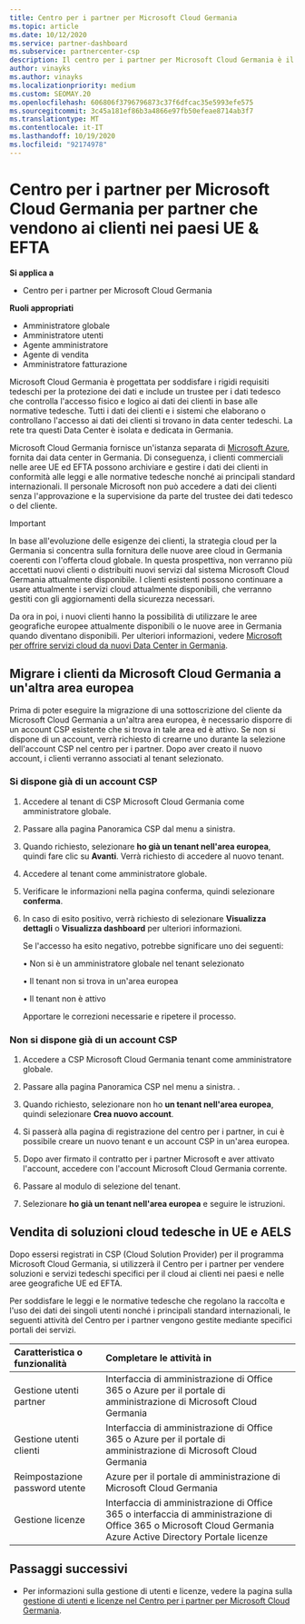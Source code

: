 ```yaml
---
title: Centro per i partner per Microsoft Cloud Germania
ms.topic: article
ms.date: 10/12/2020
ms.service: partner-dashboard
ms.subservice: partnercenter-csp
description: Il centro per i partner per Microsoft Cloud Germania è il portale aziendale per i partner che vogliono offrire soluzioni cloud Microsoft ai clienti nei paesi UE e EFTA.
author: vinayks
ms.author: vinayks
ms.localizationpriority: medium
ms.custom: SEOMAY.20
ms.openlocfilehash: 606806f3796796873c37f6dfcac35e5993efe575
ms.sourcegitcommit: 3c45a181ef86b3a4866e97fb50efeae8714ab3f7
ms.translationtype: MT
ms.contentlocale: it-IT
ms.lasthandoff: 10/19/2020
ms.locfileid: "92174978"
---
```

# <a name="partner-center-for-microsoft-cloud-germany-for-partners-selling-to-customers-in-eu--efta-countries"></a>Centro per i partner per Microsoft Cloud Germania per partner che vendono ai clienti nei paesi UE & EFTA

**Si applica a**

-  Centro per i partner per Microsoft Cloud Germania

**Ruoli appropriati**

- Amministratore globale
- Amministratore utenti
- Agente amministratore
- Agente di vendita
- Amministratore fatturazione

Microsoft Cloud Germania è progettata per soddisfare i rigidi requisiti tedeschi per la protezione dei dati e include un trustee per i dati tedesco che controlla l'accesso fisico e logico ai dati dei clienti in base alle normative tedesche. Tutti i dati dei clienti e i sistemi che elaborano o controllano l'accesso ai dati dei clienti si trovano in data center tedeschi. La rete tra questi Data Center è isolata e dedicata in Germania.

Microsoft Cloud Germania fornisce un'istanza separata di [Microsoft Azure](https://go.microsoft.com/fwlink/?linkid=847992), fornita dai data center in Germania. Di conseguenza, i clienti commerciali nelle aree UE ed EFTA possono archiviare e gestire i dati dei clienti in conformità alle leggi e alle normative tedesche nonché ai principali standard internazionali. Il personale Microsoft non può accedere a dati dei clienti senza l'approvazione e la supervisione da parte del trustee dei dati tedesco o del cliente.

> [!IMPORTANT]
> In base all'evoluzione delle esigenze dei clienti, la strategia cloud per la Germania si concentra sulla fornitura delle nuove aree cloud in Germania coerenti con l'offerta cloud globale. In questa prospettiva, non verranno più accettati nuovi clienti o distribuiti nuovi servizi dal sistema Microsoft Cloud Germania attualmente disponibile. I clienti esistenti possono continuare a usare attualmente i servizi cloud attualmente disponibili, che verranno gestiti con gli aggiornamenti della sicurezza necessari.
>
> Da ora in poi, i nuovi clienti hanno la possibilità di utilizzare le aree geografiche europee attualmente disponibili o le nuove aree in Germania quando diventano disponibili. Per ulteriori informazioni, vedere [Microsoft per offrire servizi cloud da nuovi Data Center in Germania](https://news.microsoft.com/europe/2018/08/31/microsoft-to-deliver-cloud-services-from-new-datacentres-in-germany-in-2019-to-meet-evolving-customer-needs/). 

## <a name="migrate-customers-from-microsoft-cloud-germany-to-another-european-region"></a>Migrare i clienti da Microsoft Cloud Germania a un'altra area europea

Prima di poter eseguire la migrazione di una sottoscrizione del cliente da Microsoft Cloud Germania a un'altra area europea, è necessario disporre di un account CSP esistente che si trova in tale area ed è attivo. Se non si dispone di un account, verrà richiesto di crearne uno durante la selezione dell'account CSP nel centro per i partner. Dopo aver creato il nuovo account, i clienti verranno associati al tenant selezionato.

### <a name="you-already-have-a-csp-account"></a>Si dispone già di un account CSP

1. Accedere al tenant di CSP Microsoft Cloud Germania come amministratore globale.

1. Passare alla pagina Panoramica CSP dal menu a sinistra.
 
1. Quando richiesto, selezionare **ho già un tenant nell'area europea**, quindi fare clic su **Avanti**. Verrà richiesto di accedere al nuovo tenant. 

1. Accedere al tenant come amministratore globale.
 
1. Verificare le informazioni nella pagina conferma, quindi selezionare **conferma**.
 
6.  In caso di esito positivo, verrà richiesto di selezionare **Visualizza dettagli** o **Visualizza dashboard** per ulteriori informazioni. 

    Se l'accesso ha esito negativo, potrebbe significare uno dei seguenti:
    
    • Non si è un amministratore globale nel tenant selezionato
    
    • Il tenant non si trova in un'area europea
    
    • Il tenant non è attivo

    Apportare le correzioni necessarie e ripetere il processo. 

### <a name="you-dont-already-have-a-csp-account"></a>Non si dispone già di un account CSP

1. Accedere a CSP Microsoft Cloud Germania tenant come amministratore globale.

1. Passare alla pagina Panoramica CSP nel menu a sinistra.
. 
1. Quando richiesto, selezionare non ho **un tenant nell'area europea**, quindi selezionare **Crea nuovo account**. 
 
1. Si passerà alla pagina di registrazione del centro per i partner, in cui è possibile creare un nuovo tenant e un account CSP in un'area europea.
  
5. Dopo aver firmato il contratto per i partner Microsoft e aver attivato l'account, accedere con l'account Microsoft Cloud Germania corrente.

6. Passare al modulo di selezione del tenant.

7. Selezionare **ho già un tenant nell'area europea** e seguire le istruzioni.


## <a name="selling-german-cloud-solutions-in-eu-and-efta"></a>Vendita di soluzioni cloud tedesche in UE e AELS

Dopo essersi registrati in CSP (Cloud Solution Provider) per il programma Microsoft Cloud Germania, si utilizzerà il Centro per i partner per vendere soluzioni e servizi tedeschi specifici per il cloud ai clienti nei paesi e nelle aree geografiche UE ed EFTA.

Per soddisfare le leggi e le normative tedesche che regolano la raccolta e l'uso dei dati dei singoli utenti nonché i principali standard internazionali, le seguenti attività del Centro per i partner vengono gestite mediante specifici portali dei servizi.

Caratteristica o funzionalità | Completare le attività in
:--- | :---
Gestione utenti partner | Interfaccia di amministrazione di Office 365 o Azure per il portale di amministrazione di Microsoft Cloud Germania
Gestione utenti clienti | Interfaccia di amministrazione di Office 365 o Azure per il portale di amministrazione di Microsoft Cloud Germania
Reimpostazione password utente | Azure per il portale di amministrazione di Microsoft Cloud Germania
Gestione licenze | Interfaccia di amministrazione di Office 365 o interfaccia di amministrazione di Office 365 o Microsoft Cloud Germania Azure Active Directory Portale licenze

## <a name="next-steps"></a>Passaggi successivi

- Per informazioni sulla gestione di utenti e licenze, vedere la pagina sulla [gestione di utenti e licenze nel Centro per i partner per Microsoft Cloud Germania](user-management-in-partner-center-for-microsoft-cloud-germany.md).

